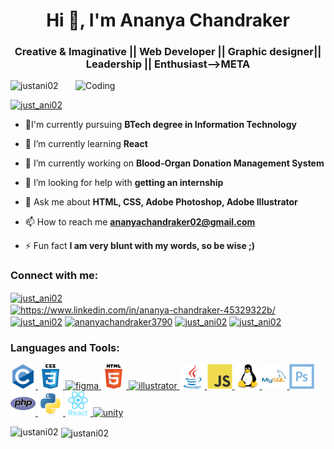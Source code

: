 <h1 align="center">Hi 👋, I'm Ananya Chandraker</h1>
<h3 align="center">Creative & Imaginative || Web Developer || Graphic designer|| Leadership || Enthusiast—>META</h3>

<img align="right" alt="Coding" width="400" src="https://mir-s3-cdn-cf.behance.net/project_modules/max_1200/eb0f2c114445403.603bc566bd64d.gif">

<p align="left"> <img src="https://komarev.com/ghpvc/?username=justani02&label=Profile%20views&color=0e75b6&style=flat" alt="justani02" /> </p>

<p align="left"> <a href="https://twitter.com/just_ani02" target="blank"><img src="https://img.shields.io/twitter/follow/just_ani02?logo=twitter&style=for-the-badge" alt="just_ani02" /></a> </p>

- 📖I'm currently pursuing **BTech degree in Information Technology**

- 🌱 I’m currently learning **React**

- 🔭 I’m currently working on **Blood-Organ Donation Management System**

- 🤝 I’m looking for help with **getting an internship**

- 💬 Ask me about **HTML, CSS, Adobe Photoshop, Adobe Illustrator**

- 📫 How to reach me **ananyachandraker02@gmail.com**

- ⚡ Fun fact **I am very blunt with my words, so be wise ;)**

<h3 align="left">Connect with me:</h3>
<p align="left">
<a href="https://twitter.com/just_ani02" target="blank"><img align="center" src="https://raw.githubusercontent.com/rahuldkjain/github-profile-readme-generator/master/src/images/icons/Social/twitter.svg" alt="just_ani02" height="30" width="40" /></a>
<a href="https://linkedin.com/in/https://www.linkedin.com/in/ananya-chandraker-45329322b/" target="blank"><img align="center" src="https://raw.githubusercontent.com/rahuldkjain/github-profile-readme-generator/master/src/images/icons/Social/linked-in-alt.svg" alt="https://www.linkedin.com/in/ananya-chandraker-45329322b/" height="30" width="40" /></a>
<a href="https://instagram.com/just_ani02" target="blank"><img align="center" src="https://raw.githubusercontent.com/rahuldkjain/github-profile-readme-generator/master/src/images/icons/Social/instagram.svg" alt="just_ani02" height="30" width="40" /></a>
<a href="https://www.youtube.com/c/ananyachandraker3790" target="blank"><img align="center" src="https://raw.githubusercontent.com/rahuldkjain/github-profile-readme-generator/master/src/images/icons/Social/youtube.svg" alt="ananyachandraker3790" height="30" width="40" /></a>
<a href="https://www.leetcode.com/just_ani02" target="blank"><img align="center" src="https://raw.githubusercontent.com/rahuldkjain/github-profile-readme-generator/master/src/images/icons/Social/leet-code.svg" alt="just_ani02" height="30" width="40" /></a>
<a href="https://auth.geeksforgeeks.org/user/just_ani02" target="blank"><img align="center" src="https://raw.githubusercontent.com/rahuldkjain/github-profile-readme-generator/master/src/images/icons/Social/geeks-for-geeks.svg" alt="just_ani02" height="30" width="40" /></a>
</p>

<h3 align="left">Languages and Tools:</h3>
<p align="left"> <a href="https://www.cprogramming.com/" target="_blank" rel="noreferrer"> <img src="https://raw.githubusercontent.com/devicons/devicon/master/icons/c/c-original.svg" alt="c" width="40" height="40"/> </a> <a href="https://www.w3schools.com/css/" target="_blank" rel="noreferrer"> <img src="https://raw.githubusercontent.com/devicons/devicon/master/icons/css3/css3-original-wordmark.svg" alt="css3" width="40" height="40"/> </a> <a href="https://www.figma.com/" target="_blank" rel="noreferrer"> <img src="https://www.vectorlogo.zone/logos/figma/figma-icon.svg" alt="figma" width="40" height="40"/> </a> <a href="https://www.w3.org/html/" target="_blank" rel="noreferrer"> <img src="https://raw.githubusercontent.com/devicons/devicon/master/icons/html5/html5-original-wordmark.svg" alt="html5" width="40" height="40"/> </a> <a href="https://www.adobe.com/in/products/illustrator.html" target="_blank" rel="noreferrer"> <img src="https://www.vectorlogo.zone/logos/adobe_illustrator/adobe_illustrator-icon.svg" alt="illustrator" width="40" height="40"/> </a> <a href="https://www.java.com" target="_blank" rel="noreferrer"> <img src="https://raw.githubusercontent.com/devicons/devicon/master/icons/java/java-original.svg" alt="java" width="40" height="40"/> </a> <a href="https://developer.mozilla.org/en-US/docs/Web/JavaScript" target="_blank" rel="noreferrer"> <img src="https://raw.githubusercontent.com/devicons/devicon/master/icons/javascript/javascript-original.svg" alt="javascript" width="40" height="40"/> </a> <a href="https://www.linux.org/" target="_blank" rel="noreferrer"> <img src="https://raw.githubusercontent.com/devicons/devicon/master/icons/linux/linux-original.svg" alt="linux" width="40" height="40"/> </a> <a href="https://www.mysql.com/" target="_blank" rel="noreferrer"> <img src="https://raw.githubusercontent.com/devicons/devicon/master/icons/mysql/mysql-original-wordmark.svg" alt="mysql" width="40" height="40"/> </a> <a href="https://www.photoshop.com/en" target="_blank" rel="noreferrer"> <img src="https://raw.githubusercontent.com/devicons/devicon/master/icons/photoshop/photoshop-line.svg" alt="photoshop" width="40" height="40"/> </a> <a href="https://www.php.net" target="_blank" rel="noreferrer"> <img src="https://raw.githubusercontent.com/devicons/devicon/master/icons/php/php-original.svg" alt="php" width="40" height="40"/> </a> <a href="https://www.python.org" target="_blank" rel="noreferrer"> <img src="https://raw.githubusercontent.com/devicons/devicon/master/icons/python/python-original.svg" alt="python" width="40" height="40"/> </a> <a href="https://reactjs.org/" target="_blank" rel="noreferrer"> <img src="https://raw.githubusercontent.com/devicons/devicon/master/icons/react/react-original-wordmark.svg" alt="react" width="40" height="40"/> </a> <a href="https://unity.com/" target="_blank" rel="noreferrer"> <img src="https://www.vectorlogo.zone/logos/unity3d/unity3d-icon.svg" alt="unity" width="40" height="40"/> </a> </p>

<p><img align="left" src="https://github-readme-stats.vercel.app/api/top-langs?username=justani02&show_icons=true&locale=en&layout=compact" alt="justani02" /></p>

<p>&nbsp;<img align="center" src="https://github-readme-stats.vercel.app/api?username=justani02&show_icons=true&locale=en" alt="justani02" /></p>
